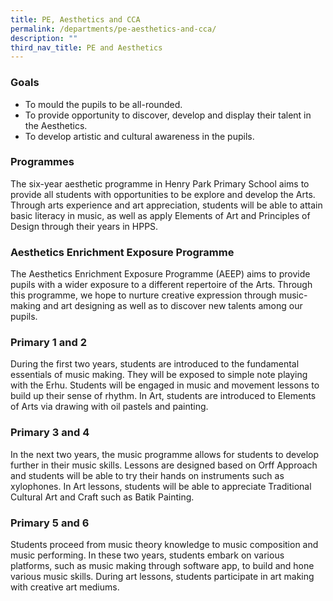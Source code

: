 ```yaml
---
title: PE, Aesthetics and CCA
permalink: /departments/pe-aesthetics-and-cca/
description: ""
third_nav_title: PE and Aesthetics
---
```


### Goals

*   To mould the pupils to be all-rounded.
*   To provide opportunity to discover, develop and display their talent in the Aesthetics.
*   To develop artistic and cultural awareness in the pupils.

### Programmes

The six-year aesthetic programme in Henry Park Primary School aims to provide all students with opportunities to be explore and develop the Arts. Through arts experience and art appreciation, students will be able to attain basic literacy in music, as well as apply Elements of Art and Principles of Design through their years in HPPS.

### Aesthetics Enrichment Exposure Programme

The Aesthetics Enrichment Exposure Programme (AEEP) aims to provide pupils with a wider exposure to a different repertoire of the Arts. Through this programme, we hope to nurture creative expression through music-making and art designing as well as to discover new talents among our pupils.

  

### Primary 1 and 2

During the first two years, students are introduced to the fundamental essentials of music making. They will be exposed to simple note playing with the Erhu. Students will be engaged in music and movement lessons to build up their sense of rhythm. In Art, students are introduced to Elements of Arts via drawing with oil pastels and painting.

  

### Primary 3 and 4

In the next two years, the music programme allows for students to develop further in their music skills. Lessons are designed based on Orff Approach and students will be able to try their hands on instruments such as xylophones. In Art lessons, students will be able to appreciate Traditional Cultural Art and Craft such as Batik Painting.

  

### Primary 5 and 6

Students proceed from music theory knowledge to music composition and music performing. In these two years, students embark on various platforms, such as music making through software app, to build and hone various music skills. During art lessons, students participate in art making with creative art mediums.